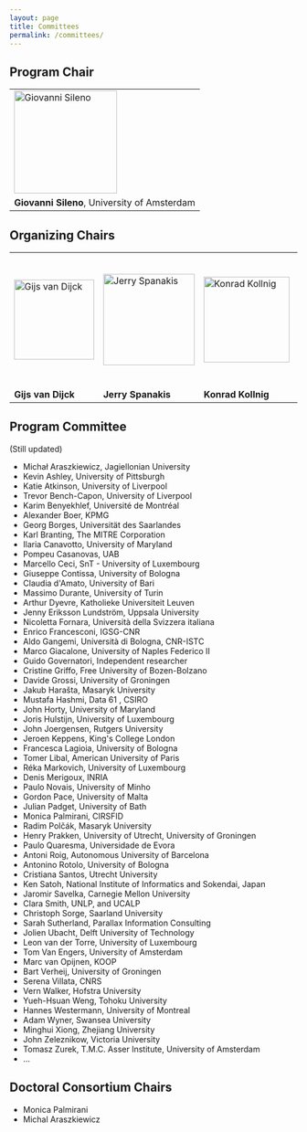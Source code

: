 ```yaml
---
layout: page
title: Committees
permalink: /committees/
---
```


## Program Chair 

<table>
<tr style="background-color: transparent;">
  <td style="border-color: transparent;">
    <img alt="Giovanni Sileno" src="https://jurix23.maastrichtlawtech.eu/assets/giovanni.jpg" width="180px" />
  </td>
</tr>
<tr style="background-color: transparent;">
  <td style="border-color: transparent;">
    <strong>Giovanni Sileno</strong>, University of Amsterdam
  </td>
</tr>
</table>

## Organizing Chairs 

<table>
<tr style="background-color: transparent;">
  <td style="border-color: transparent;"> <img alt="Gijs van Dijck" src="https://jurix23.maastrichtlawtech.eu/assets/gijs.jpg" width="140px" /> </td>
  <td style="border-color: transparent;"> <img alt="Jerry Spanakis" src="https://jurix23.maastrichtlawtech.eu/assets/jerry.png" width="160px" /> </td>
  <td style="border-color: transparent;"> <img alt="Konrad Kollnig" src="https://jurix23.maastrichtlawtech.eu/assets/konrad.jpg" width="150px" /> </td>
  <td style="border-color: transparent;"> <img alt="Aurelia Tamo-Larrieux" src="https://jurix23.maastrichtlawtech.eu/assets/aurelia.jpg" width="230px" /> </td>
</tr>
<tr style="background-color: transparent;">
  <td style="border-color: transparent;"> <strong>Gijs van Dijck</strong> </td>
  <td style="border-color: transparent;"> <strong>Jerry Spanakis</strong> </td>
  <td style="border-color: transparent;"> <strong>Konrad Kollnig</strong> </td>
  <td style="border-color: transparent;"> <strong>Aurelia Tamo-Larrieux</strong> </td>
</tr>
</table>

## Program Committee 

(Still updated)

- Michał Araszkiewicz, Jagiellonian University
- Kevin Ashley, University of Pittsburgh
- Katie Atkinson, University of Liverpool
- Trevor Bench-Capon, University of Liverpool
- Karim Benyekhlef, Université de Montréal
- Alexander Boer, KPMG
- Georg Borges, Universität des Saarlandes
- Karl Branting, The MITRE Corporation
- Ilaria Canavotto, University of Maryland
- Pompeu Casanovas, UAB
- Marcello Ceci, SnT - University of Luxembourg
- Giuseppe Contissa, University of Bologna
- Claudia d'Amato, University of Bari
- Massimo Durante, University of Turin
- Arthur Dyevre, Katholieke Universiteit Leuven
- Jenny Eriksson Lundström, Uppsala University
- Nicoletta Fornara, Università della Svizzera italiana
- Enrico Francesconi, IGSG-CNR
- Aldo Gangemi, Università di Bologna, CNR-ISTC
- Marco Giacalone, University of Naples Federico II
- Guido Governatori, Independent researcher
- Cristine Griffo, Free University of Bozen-Bolzano
- Davide Grossi, University of Groningen
- Jakub Harašta, Masaryk University
- Mustafa Hashmi, Data 61 , CSIRO
- John Horty, University of Maryland 
- Joris Hulstijn, University of Luxembourg
- John Joergensen, Rutgers University
- Jeroen Keppens, King's College London
- Francesca Lagioia, University of Bologna
- Tomer Libal, American University of Paris
- Réka Markovich, University of Luxembourg
- Denis Merigoux, INRIA
- Paulo Novais, University of Minho
- Gordon Pace, University of Malta
- Julian Padget, University of Bath
- Monica Palmirani, CIRSFID
- Radim Polčák, Masaryk University
- Henry Prakken, University of Utrecht, University of Groningen
- Paulo Quaresma, Universidade de Evora
- Antoni Roig, Autonomous University of Barcelona
- Antonino Rotolo, University of Bologna
- Cristiana Santos, Utrecht University
- Ken Satoh, National Institute of Informatics and Sokendai, Japan
- Jaromir Savelka, Carnegie Mellon University
- Clara Smith, UNLP, and UCALP
- Christoph Sorge, Saarland University
- Sarah Sutherland, Parallax Information Consulting
- Jolien Ubacht, Delft University of Technology
- Leon van der Torre, University of Luxembourg
- Tom Van Engers, University of Amsterdam
- Marc van Opijnen, KOOP
- Bart Verheij, University of Groningen
- Serena Villata, CNRS
- Vern Walker, Hofstra University
- Yueh-Hsuan Weng, Tohoku University
- Hannes Westermann, University of Montreal
- Adam Wyner, Swansea University
- Minghui Xiong, Zhejiang University
- John Zeleznikow, Victoria University
- Tomasz Zurek, T.M.C. Asser Institute, University of Amsterdam
- ...

## Doctoral Consortium Chairs 

- Monica Palmirani
- Michal Araszkiewicz


